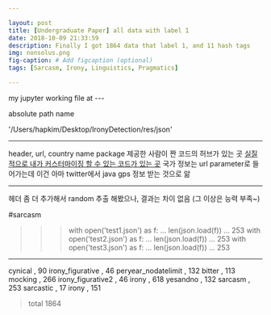 ```yaml
---

layout: post
title: [Undergraduate Paper] all data with label 1
date: 2018-10-09 21:33:59
description: Finally I got 1864 data that label 1, and 11 hash tags 
img: nonsolus.png
fig-caption: # Add figcaption (optional)
tags: [Sarcasm, Irony, Linguistics, Pragmatics]

---
```


my jupyter working file at ---


absolute path name

'/Users/hapkim/Desktop/IronyDetection/res/json'


---

header, url, country name package 제공한 사람이 짠 코드의 허브가 있는 곳
[실질적으로 내가 커스터마이징 할 수 있는 코드가 있는 곳](https://github.com/taspinar/twitterscraper/blob/master/twitterscraper/query.py)
국가 정보는 url parameter로 들어가는데 이건 아마 twitter에서 java gps 정보 받는 것으로 앎


---

헤더 좀 더 추가해서 random 추출 해봤으나, 결과는 차이 없음 (그 이상은 능력 부족~)

#sarcasm
>>> with open('test1.json') as f:
...     len(json.load(f))
...
253
>>> with open('test2.json') as f:
...     len(json.load(f))
...
253
>>> with open('test3.json') as f:
...     len(json.load(f))
...
253


---

cynical , 90
irony_figurative , 46
peryear_nodatelimit , 132
bitter , 113
mocking , 266
irony_figurative2 , 46
irony , 618
yesandno , 132
sarcasm , 253
sarcastic , 17
irony , 151

> total 1864



